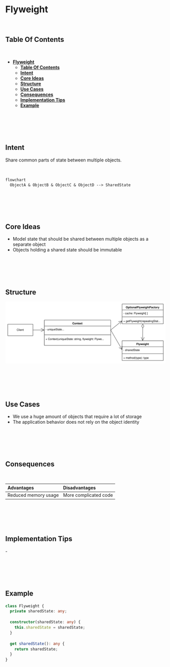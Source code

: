 # **Flyweight**
<br>

## **Table Of Contents**
<br>

- [**Flyweight**](#flyweight)
  - [**Table Of Contents**](#table-of-contents)
  - [**Intent**](#intent)
  - [**Core Ideas**](#core-ideas)
  - [**Structure**](#structure)
  - [**Use Cases**](#use-cases)
  - [**Consequences**](#consequences)
  - [**Implementation Tips**](#implementation-tips)
  - [**Example**](#example)

<br>
<br>
<br>
<br>

## **Intent**

Share common parts of state between multiple objects.

<br>

```mermaid
flowchart
  ObjectA & ObjectB & ObjectC & ObjectD --> SharedState
```

<br>
<br>
<br>
<br>

## **Core Ideas**

- Model state that should be shared between multiple objects as a separate object
- Objects holding a shared state should be immutable

<br>
<br>
<br>
<br>

## **Structure**

![Flyweight](./picture/flyweight.drawio.svg)

<br>
<br>
<br>
<br>

## **Use Cases**

- We use a huge amount of objects that require a lot of storage
- The application behavior does not rely on the object identity

<br>
<br>
<br>
<br>

## **Consequences**
<br>

|**Advantages**       |**Disadvantages**     |
|:--------------------|:---------------------|
|Reduced memory usage |More complicated code |

<br>
<br>
<br>
<br>

## **Implementation Tips**

\-

<br>
<br>
<br>
<br>

## **Example**

```typescript
class Flyweight {
  private sharedState: any;

  constructor(sharedState: any) {
    this.sharedState = sharedState;
  }

  get sharedState(): any {
    return sharedState;
  }
}
```